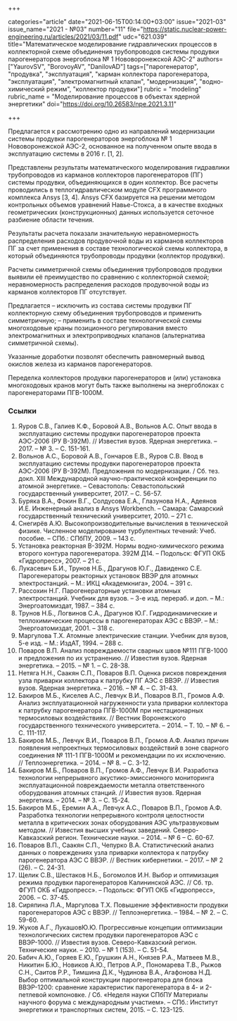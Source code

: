 +++

categories="article"
date="2021-06-15T00:14:00+03:00"
issue="2021-03"
issue_name="2021 - №03"
number="11"
file="https://static.nuclear-power-engineering.ru/articles/2021/03/11.pdf"
udc="621.039"
title="Математическое моделирование гидравлических процессов в коллекторной схеме объединения трубопроводов системы продувки парогенераторов энергоблока № 1 Нововоронежской АЭС-2"
authors=["YaurovSV", "BorovoyAV", "DanilovAD"]
tags=["парогенератор", "продувка", "эксплуатация", "карман коллектора парогенератора, "эксплуатация", "электромагнитный клапан", "модернизация", "водно-химический режим", "коллектор продувки"]
rubric = "modeling"
rubric_name = "Моделирование процессов в объектах ядерной энергетики"
doi="https://doi.org/10.26583/npe.2021.3.11"

+++

Предлагается к рассмотрению одно из направлений модернизации системы продувки парогенераторов энергоблока № 1 Нововоронежской АЭС-2, основанное на полученном опыте ввода в эксплуатацию системы в 2016 г. [1, 2].

Представлены результаты математического моделирования гидравлики трубопроводов из карманов коллекторов парогенераторов (ПГ) системы продувки, объединяющихся в один коллектор. Все расчеты проводились в теплогидравлическом модуле CFX программного комплекса Ansys [3, 4]. Ansys CFX базируется на решении методом контрольных объемов уравнений Навье-Стокса, а в качестве входных геометрических (конструкционных) данных используется сеточное разбиение области течения.

Результаты расчета показали значительную неравномерность распределения расходов продувочной воды из карманов коллекторов ПГ за счет применения в составе технологической схемы коллектора, в который объединяются трубопроводы продувки (коллектор продувки).

Расчеты симметричной схемы объединения трубопроводов продувки выявили её преимущество по сравнению с коллекторной схемой; неравномерность распределения расходов продувочной воды из карманов коллекторов ПГ отсутствует.

Предлагается
– исключить из состава системы продувки ПГ коллекторную схему объединения трубопроводов и применить симметричную;
– применить в составе технологической схемы многоходовые краны позиционного регулирования вместо электромагнитных и электроприводных клапанов (альтернатива симметричной схемы).

Указанные доработки позволят обеспечить равномерный вывод окислов железа из карманов парогенераторов.

Переделка коллекторов продувки парогенераторов и (или) установка многоходовых кранов могут быть также выполнены на энергоблоках с парогенераторами ПГВ-1000М.


### Ссылки

1. Яуров С.В., Галиев К.Ф., Боровой А.В., Вольнов А.С. Опыт ввода в эксплуатацию системы продувки парогенераторов проекта АЭС-2006 (РУ В-392М). // Известия вузов. Ядерная энергетика. – 2017. – № 3. – С. 151-161.
2. Вольнов А.С., Боровой А.В., Гончаров Е.В., Яуров С.В. Ввод в эксплуатацию системы продувки парогенераторов проекта АЭС-2006 (РУ В-392М). Предложения по модернизации. / Сб. тез. докл. XIII Международной научно-практической конференции по атомной энергетике. – Севастополь: Севастопольский государственный университет, 2017. – С. 56-57.
3. Буряка В.А., Фокин В.Г., Солдусова Е.А., Глазунова Н.А., Адеянов И.Е. Инженерный анализ в Ansys Workbench. – Самара: Самарский государственный технический университет, 2010. – 271 с.
4. Снегирёв А.Ю. Высокопроизводительные вычисления в технической физике. Численное моделирование турбулентных течений: Учеб. пособие. – СПб.: СПбПУ, 2009. – 143 с.
5. Установка реакторная В-392М. Нормы водно-химического режима второго контура парогенератора. 392М Д14. – Подольск: ФГУП ОКБ «Гидропресс», 2007. – 21 c.
6. Лукасевич Б.И., Трунов Н.Б., Драгунов Ю.Г., Давиденко С.Е. Парогенераторы реакторных установок ВВЭР для атомных электростанций. – М.: ИКЦ «Академкнига», 2004. – 391 с.
7. Рассохин Н.Г. Парогенераторные установки атомных электростанций. Учебник для вузов. – 3-е изд. перераб. и доп. – М.: Энергоатомиздат, 1987. – 384 с.
8. Трунов Н.Б., Логвинов С.А., Драгунов Ю.Г. Гидродинамические и теплохимичeские процессы в парогенераторах АЭС с ВВЭР. – М.: Энергоатомиздат, 2001. – 318 с.
9. Маргулова Т.Х. Атомные электрические станции. Учебник для вузов, 5-е изд. – М.: ИздАТ, 1994. – 288 с.
10. Поваров В.П. Анализ повреждаемости сварных швов №111 ПГВ-1000 и предложения по их устранению. // Известия вузов. Ядерная энергетика. – 2015. – № 1. – С. 28-38.
11. Нетяга Н.Н., Саакян С.П., Поваров В.П. Оценка рисков повреждения узла приварки коллектора к патрубку ПГ АЭС с ВВЭР. // Известия вузов. Ядерная энергетика. – 2016. – № 4. – С. 31-43.
12. Бакиров М.Б., Киселев А.С., Левчук В.И., Поваров В.П., Громов А.Ф. Анализ эксплуатационной нагруженности узла приварки коллектора к патрубку парогенератора ПГВ-1000М при нестационарных термосиловых воздействиях. // Вестник Воронежского государственного технического университета. – 2014. – Т. 10. – № 6. – С. 111-117.
13. Бакиров М.Б., Левчук В.И., Поваров В.П., Громов А.Ф. Анализ причин появления непроектных термосиловых воздействий в зоне сварного соединения № 111-1 ПГВ-1000М и рекомендации по их исключению. // Теплоэнергетика. – 2014. – № 8. – С. 3-12.
14. Бакиров М.Б., Поваров В.П., Громов А.Ф., Левчук В.И. Разработка технологии непрерывного акустико-эмиссионного мониторинга эксплуатационной повреждаемости металла ответственного оборудования атомных станций. // Известия вузов. Ядерная энергетика. – 2014. – № 3. – С. 15-24.
15. Бакиров М.Б., Еремин А.А., Левчук А.С., Поваров В.П., Громов А.Ф. Разработка технологии непрерывного контроля целостности металла в критических зонах оборудования АЭС ультразвуковым методом. // Известия высших учебных заведений. Северо-Кавказский регион. Технические науки. – 2014. – № 6 – С. 60-67.
16. Поваров В.П., Саакян С.П., Чепурко В.А. Статистический анализ данных о повреждениях узла приварки коллектора к патрубку парогенератора АЭС С ВВЭР. // Вестник кибернетики. – 2017. – № 2 (26). – С. 24-31.
17. Щелик С.В., Шестаков Н.Б., Богомолов И.Н. Выбор и оптимизация режима продувки парогенераторов Калининской АЭС. // Сб. тр. ФГУП ОКБ «Гидропресс». – Подольск: ФГУП ОКБ «Гидропресс», 2006. – С. 37-45.
18. Сиряпина Л.А., Маргулова Т.Х. Повышение эффективности продувки парогенераторов АЭС с ВВЭР. // Теплоэнергетика. – 1984. – № 2. – С. 59-60.
19. Жуков А.Г., ЛукашовЮ.Ю. Прогрессивные концепции оптимизации технологических систем продувки парогенераторов АЭС с ВВЭР-1000. // Известия вузов. Северо-Кавказский регион. Технические науки. – 2010. – № 1 (153). – С. 51-54.
20. Бабич А.Ю., Горяев Е.Ю., Грушкин А.Н., Князев Р.А., Матвеев М.В., Никитин Б.Ю., Новиков А.Ю., Петров А.Р., Пономарева Т.В., Рыжов С.Н., Саитов Р.Р., Тимшина Д.К., Чудинова В.А., Агафонова Н.Д. Выбор оптимальной конструкции парогенератора для блока ВВЭР-1200: сравнение характеристик парогенератора в 4- и 2-петлевой компоновке. / Cб. «Неделя науки СПбПУ Материалы научного форума с международным участием». – СПб.: Институт энергетики и транспортных систем, 2015. – С. 123-125.